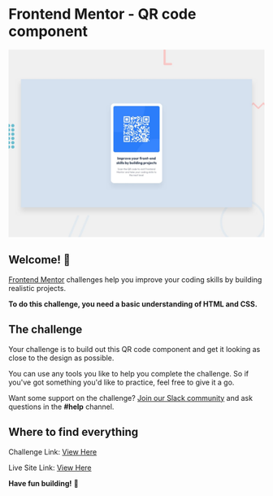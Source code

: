 # Frontend Mentor - QR code component

![Design preview for the QR code component coding challenge](./design/desktop-preview.jpg)

## Welcome! 👋

[Frontend Mentor](https://www.frontendmentor.io) challenges help you improve your coding skills by building realistic projects.

**To do this challenge, you need a basic understanding of HTML and CSS.**

## The challenge

Your challenge is to build out this QR code component and get it looking as close to the design as possible.

You can use any tools you like to help you complete the challenge. So if you've got something you'd like to practice, feel free to give it a go.

Want some support on the challenge? [Join our Slack community](https://www.frontendmentor.io/slack) and ask questions in the **#help** channel.

## Where to find everything

Challenge Link: [View Here](https://www.frontendmentor.io/challenges/qr-code-component-iux_sIO_H)

Live Site Link: [View Here](https://arpanaditya.github.io/QR-Code-Frontend-Mentor)

**Have fun building!** 🚀
